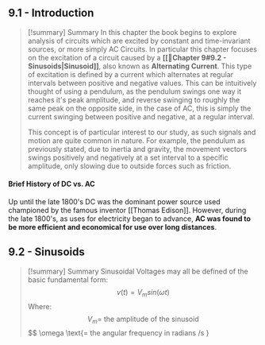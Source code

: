 
## 9.1 - Introduction 
>[!summary] Summary
>In this chapter the book begins to explore analysis of circuits which are excited by constant and time-invariant sources, or more simply AC Circuits. In particular this chapter focuses on the excitation of a circuit caused by a **[[📑Chapter 9#9.2 - Sinusoids|Sinusoid]]**, also known as **Alternating Current**. This type of excitation is defined by a current which alternates at regular intervals between positive and negative values. This can be intuitively thought of using a pendulum, as the pendulum swings one way it reaches it's peak amplitude, and reverse swinging to roughly the same peak on the opposite side, in the case of AC, this is simply the current swinging between positive and negative, at a regular interval.
>
>This concept is of particular interest to our study, as such signals and motion are quite common in nature. For example, the pendulum as previously stated, due to inertia and gravity, the movement vectors swings positively and negatively at a set interval to a specific amplitude, only slowing due to outside forces such as friction.

#### Brief History of DC vs. AC
Up until the late 1800's DC was the dominant power source used championed by the famous inventor [[Thomas Edison]]. However, during the late 1800's, as uses for electricity began to advance, **AC was found to be more efficient and economical for use over long distances**. 
## 9.2 - Sinusoids

>[!summary] Summary
>Sinusoidal Voltages may all be defined of the basic fundamental form:
>$$ v(t) = V_m sin(\omega t) $$
>Where:
>$$V_m \text{= the amplitude of the sinusoid}$$
>$$ \omega \text{= the angular frequency in radians /s }


